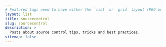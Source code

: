 ```yaml
---
# Featured tags need to have either the `list` or `grid` layout (PRO only).
layout: list
title: sourcecontrol
slug: sourcecontrol
description: >
  Posts about source control tips, tricks and best practices.
sitemap: false
---
```

